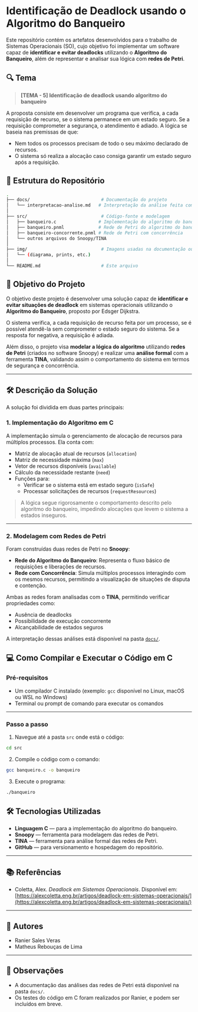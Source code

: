 # Identificação de Deadlock usando o Algoritmo do Banqueiro

Este repositório contém os artefatos desenvolvidos para o trabalho de Sistemas Operacionais (SO), cujo objetivo foi implementar um software capaz de **identificar e evitar deadlocks** utilizando o **Algoritmo do Banqueiro**, além de representar e analisar sua lógica com **redes de Petri**.

## 🔍 Tema

> **[TEMA - 5] Identificação de deadlock usando algoritmo do banqueiro**

A proposta consiste em desenvolver um programa que verifica, a cada requisição de recurso, se o sistema permanece em um estado seguro. Se a requisição comprometer a segurança, o atendimento é adiado. A lógica se baseia nas premissas de que:
- Nem todos os processos precisam de todo o seu máximo declarado de recursos.
- O sistema só realiza a alocação caso consiga garantir um estado seguro após a requisição.

## 📂 Estrutura do Repositório

```bash
.
├── docs/                           # Documentação do projeto
│   └── interpretacao-analise.md   # Interpretação da análise feita com o TINA
│
├── src/                            # Código-fonte e modelagem
│   ├── banqueiro.c                # Implementação do algoritmo do banqueiro em C
│   ├── banqueiro.pnml             # Rede de Petri do algoritmo do banqueiro
│   ├── banqueiro-concorrente.pnml # Rede de Petri com concorrência
│   └── outros arquivos do Snoopy/TINA
│
├── img/                            # Imagens usadas na documentação ou apresentação
│   └── (diagrama, prints, etc.)
│
└── README.md                       # Este arquivo
```

## 🎯 Objetivo do Projeto

O objetivo deste projeto é desenvolver uma solução capaz de **identificar e evitar situações de deadlock** em sistemas operacionais utilizando o **Algoritmo do Banqueiro**, proposto por Edsger Dijkstra.

O sistema verifica, a cada requisição de recurso feita por um processo, se é possível atendê-la sem comprometer o estado seguro do sistema. Se a resposta for negativa, a requisição é adiada.

Além disso, o projeto visa **modelar a lógica do algoritmo** utilizando **redes de Petri** (criados no software Snoopy) e realizar uma **análise formal** com a ferramenta **TINA**, validando assim o comportamento do sistema em termos de segurança e concorrência.

---

## 🛠️ Descrição da Solução

A solução foi dividida em duas partes principais:

### 1. Implementação do Algoritmo em C

A implementação simula o gerenciamento de alocação de recursos para múltiplos processos. Ela conta com:

- Matriz de alocação atual de recursos (`allocation`)
- Matriz de necessidade máxima (`max`)
- Vetor de recursos disponíveis (`available`)
- Cálculo da necessidade restante (`need`)
- Funções para:
  - Verificar se o sistema está em estado seguro (`isSafe`)
  - Processar solicitações de recursos (`requestResources`)

> A lógica segue rigorosamente o comportamento descrito pelo algoritmo do banqueiro, impedindo alocações que levem o sistema a estados inseguros.

---

### 2. Modelagem com Redes de Petri

Foram construídas duas redes de Petri no **Snoopy**:
- **Rede do Algoritmo do Banqueiro**: Representa o fluxo básico de requisições e liberações de recursos.
- **Rede com Concorrência**: Simula múltiplos processos interagindo com os mesmos recursos, permitindo a visualização de situações de disputa e contenção.

Ambas as redes foram analisadas com o **TINA**, permitindo verificar propriedades como:
- Ausência de deadlocks
- Possibilidade de execução concorrente
- Alcançabilidade de estados seguros

A interpretação dessas análises está disponível na pasta [`docs/`](./docs).

## 💻 Como Compilar e Executar o Código em C

### Pré-requisitos

- Um compilador C instalado (exemplo: `gcc` disponível no Linux, macOS ou WSL no Windows)
- Terminal ou prompt de comando para executar os comandos

---

### Passo a passo

1. Navegue até a pasta `src` onde está o código:

```bash
cd src
```

2. Compile o código com o comando:
```bash
gcc banqueiro.c -o banqueiro
```

3. Execute o programa:
```bash
./banqueiro
```
## 🛠️ Tecnologias Utilizadas

- **Linguagem C** — para a implementação do algoritmo do banqueiro.
- **Snoopy** — ferramenta para modelagem das redes de Petri.
- **TINA** — ferramenta para análise formal das redes de Petri.
- **GitHub** — para versionamento e hospedagem do repositório.

---

## 📚 Referências

- Coletta, Alex. *Deadlock em Sistemas Operacionais*. Disponível em: [https://alexcoletta.eng.br/artigos/deadlock-em-sistemas-operacionais/](https://alexcoletta.eng.br/artigos/deadlock-em-sistemas-operacionais/)

---

## 👥 Autores

- Ranier Sales Veras  
- Matheus Rebouças de Lima 

---

## 📌 Observações

- A documentação das análises das redes de Petri está disponível na pasta `docs/`.
- Os testes do código em C foram realizados por Ranier, e podem ser incluídos em breve.



